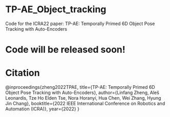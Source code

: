 # TP-AE_Object_tracking
Code for the ICRA22 paper: TP-AE: Temporally Primed 6D Object Pose Tracking with Auto-Encoders

# Code will be released soon!

# Citation
@inproceedings{zheng2022TPAE,
  title={TP-AE: Temporally Primed 6D Object Pose Tracking with Auto-Encoders},
  author={Linfang Zheng, Aleš Leonardis, Tze Ho Elden Tse, Nora Horanyi, Hua Chen, Wei Zhang, Hyung Jin Chang},
  booktitle={2022 IEEE International Conference on Robotics and Automation (ICRA)},
  year={2022}
}

